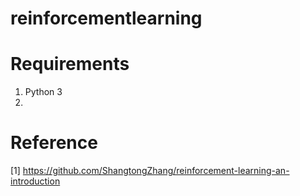 # reinforcementlearning


# Requirements
1. Python 3
2. 

# Reference
[1] https://github.com/ShangtongZhang/reinforcement-learning-an-introduction
